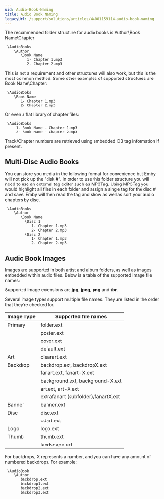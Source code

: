 ```yaml
---
uid: Audio-Book-Naming
title: Audio Book Naming
legacyUrl: /support/solutions/articles/44001159114-audio-book-naming
---
```


The recommended folder structure for audio books is Author\Book Name\Chapter

```
 \AudioBooks
    \Author
       \Book Name
          1- Chapter 1.mp3
          2- Chapter 2.mp3
```

This is not a requirement and other structures will also work, but this is the most common method. Some other examples of supported structures are Book Name\Chapter:

```
 \AudioBooks
    \Book Name
       1- Chapter 1.mp3
       2- Chapter 2.mp3
```

Or even a flat library of chapter files:

```
 \AudioBooks
     1- Book Name - Chapter 1.mp3
     2- Book Name - Chapter 2.mp3
```

Track/Chapter numbers are retrieved using embedded ID3 tag information if present.

## Multi-Disc Audio Books

You can store you media in the following format for convenience but Emby will not pick up the "disk #".  In order to use this folder structure you will need to use an external tag editor such as MP3Tag.  Using MP3Tag you would highlight all files in each folder and assign a single tag for the disc # and save.  Emby will then read the tag and show as well as sort your audio chapters by disc.

```
 \AudioBooks
    \Author
       \Book Name
         \Disc 1
            1- Chapter 1.mp3
            2- Chapter 2.mp3
         \Disc 2
            1- Chapter 1.mp3
            2- Chapter 2.mp3
```

## Audio Book Images

Images are supported in both artist and album folders, as well as images embedded within audio files. Below is a table of the supported image file names:

Supported image extensions are **jpg**, **jpeg**, **png** and **tbn**.

Several image types support multiple file names. They are listed in the order that they're checked for.

| Image Type | Supported file names  |
| ------------- |---------------|
| Primary      | folder.ext |
|              | poster.ext |
|              | cover.ext |
|              | default.ext |
| Art      | clearart.ext      |
| Backdrop  | backdrop.ext, backdropX.ext |
|           | fanart.ext, fanart-X.ext |
|           | background.ext, background-X.ext      |
|           | art.ext, art-X.ext      |
|           | extrafanart (subfolder)/fanartX.ext      |
| Banner   | banner.ext      |
| Disc      | disc.ext      |
|           | cdart.ext      |
| Logo     | logo.ext      |
| Thumb     | thumb.ext      |
|           | landscape.ext      |

For backdrops, X represents a number, and you can have any amount of numbered backdrops. For example:

```
 \AudioBook
    \Author
       backdrop.ext
       backdrop1.ext
       backdrop2.ext
       backdrop3.ext

```
